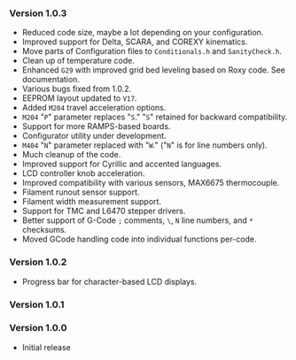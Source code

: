 ### Version 1.0.3
* Reduced code size, maybe a lot depending on your configuration.
* Improved support for Delta, SCARA, and COREXY kinematics.
* Move parts of Configuration files to `Conditionals.h` and `SanityCheck.h`.
* Clean up of temperature code.
* Enhanced `G29` with improved grid bed leveling based on Roxy code. See documentation.
* Various bugs fixed from 1.0.2.
* EEPROM layout updated to `V17`.
* Added `M204` travel acceleration options.
* `M204` "`P`" parameter replaces "`S`." "`S`" retained for backward compatibility.
* Support for more RAMPS-based boards.
* Configurator utility under development.
* `M404` "`N`" parameter replaced with "`W`." ("`N`" is for line numbers only).
* Much cleanup of the code.
* Improved support for Cyrillic and accented languages.
* LCD controller knob acceleration.
* Improved compatibility with various sensors, MAX6675 thermocouple.
* Filament runout sensor support.
* Filament width measurement support.
* Support for TMC and L6470 stepper drivers.
* Better support of G-Code `;` comments, `\`, `N` line numbers, and `*` checksums.
* Moved GCode handling code into individual functions per-code.

### Version 1.0.2
* Progress bar for character-based LCD displays.

### Version 1.0.1

### Version 1.0.0
* Initial release
